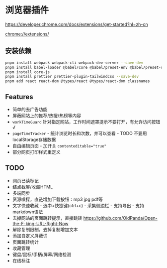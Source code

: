 # 浏览器插件

<https://developer.chrome.com/docs/extensions/get-started?hl=zh-cn>

<chrome://extensions/>

## 安装依赖

```bash
pnpm install webpack webpack-cli webpack-dev-server --save-dev
pnpm install babel-loader @babel/core @babel/preset-env @babel/preset-react css-loader style-loader postcss postcss-loader sass sass-loader astroturf tailwindcss @tailwindcss/postcss html-webpack-plugin --save-dev
pnpm install core-js
pnpm install prettier prettier-plugin-tailwindcss --save-dev
pnpm add react react-dom @types/react @types/react-dom classnames
```

## Features

* 简单的去广告功能
* 屏蔽网站上的推荐/热搜/热榜等内容
* `workTimeGuard` 针对指定网站，工作时间遮罩提示不要打开，有允许访问按钮 √
* `pageTimeTracker` -  统计浏览时长和次数，并可以查看 - TODO 不要用localStorage存储数据
* 自由编辑页面 - 加开关 `contenteditable="true"`
* 部分网页打印样式重定义

## TODO

* 网页已读标记
* 结点截屏/收藏HTML
* 多端同步
* 资源嗅探，直链增加下载按钮：mp3 jpg pdf等
* 文字快速收藏 - 选中+快捷键(ctrl+c) - 采集侧边栏 - 支持导出 - 支持markdown语法
* 去掉网站的页面跳转提示，直接跳转 <https://github.com/OldPanda/Open-the-F-king-URL-Right-Now>
* 解除复制限制，去掉复制增加文本
* 添加自定义屏蔽词
* 页面跳转统计
* 收藏管理
* 键盘/鼠标/手柄/屏幕/网络检测
* 在线标注
